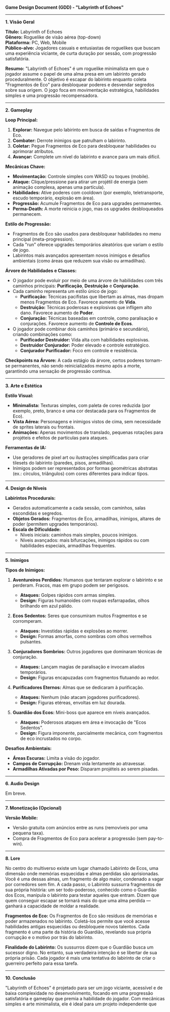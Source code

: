 **Game Design Document (GDD) - "Labyrinth of Echoes"**

---

**1. Visão Geral**

**Título:** Labyrinth of Echoes\
**Gênero:** Roguelike de visão aérea (top-down)\
**Plataforma:** PC, Web, Mobile\
**Público-alvo:** Jogadores casuais e entusiastas de roguelikes que buscam uma experiência viciante, de curta duração por sessão, com progressão satisfatória.

**Resumo:**
"Labyrinth of Echoes" é um roguelike minimalista em que o jogador assume o papel de uma alma presa em um labirinto gerado proceduralmente. O objetivo é escapar do labirinto enquanto coleta "Fragmentos de Eco" para desbloquear poderes e desvendar segredos sobre sua origem. O jogo foca em movimentação estratégica, habilidades simples e uma progressão recompensadora.

---

**2. Gameplay**

**Loop Principal:**

1. **Explorar:** Navegue pelo labirinto em busca de saídas e Fragmentos de Eco.
2. **Combater:** Derrote inimigos que patrulham o labirinto.
3. **Coletar:** Pegue Fragmentos de Eco para desbloquear habilidades ou aprimorar atributos.
4. **Avançar:** Complete um nível do labirinto e avance para um mais difícil.

**Mecânicas Chave:**

- **Movimentação:** Controle simples com WASD ou toques (mobile).
- **Ataque:** Clique/pressione para atirar um projétil de energia (sem animação complexa, apenas uma partícula).
- **Habilidades:** Ative poderes com cooldown (por exemplo, teletransporte, escudo temporário, explosão em área).
- **Progressão:** Acumule Fragmentos de Eco para upgrades permanentes.
- **Perma-Death:** A morte reinicia o jogo, mas os upgrades desbloqueados permanecem.

**Estilo de Progressão:**

- Fragmentos de Eco são usados para desbloquear habilidades no menu principal (meta-progression).
- Cada "run" oferece upgrades temporários aleatórios que variam o estilo de jogo.
- Labirintos mais avançados apresentam novos inimigos e desafios ambientais (como áreas que reduzem sua visão ou armadilhas).

**Árvore de Habilidades e Classes:**

- O jogador pode evoluir por meio de uma árvore de habilidades com três caminhos principais: **Purificação**, **Destruição** e **Conjuração**.
- Cada caminho representa um estilo único de jogo:
  - **Purificação:** Técnicas pacifistas que libertam as almas, mas dropam menos Fragmentos de Eco. Favorece aumento de **Vida**.
  - **Destruição:** Técnicas poderosas e explosivas que infligem alto dano. Favorece aumento de **Poder**.
  - **Conjuração:** Técnicas baseadas em controle, como paralisação e conjurações. Favorece aumento de **Controle de Ecos**.
- O jogador pode combinar dois caminhos (primário e secundário), criando combinações como:
  - **Purificador Destruidor:** Vida alta com habilidades explosivas.
  - **Destruidor Conjurador:** Poder elevado e controle estratégico.
  - **Conjurador Purificador:** Foco em controle e resistência.

**Checkpoints na Árvore:**
A cada estágio da árvore, certos poderes tornam-se permanentes, não sendo reinicializados mesmo após a morte, garantindo uma sensação de progressão contínua.

---

**3. Arte e Estética**

**Estilo Visual:**

- **Minimalista:** Texturas simples, com paleta de cores reduzida (por exemplo, preto, branco e uma cor destacada para os Fragmentos de Eco).
- **Vista Aérea:** Personagens e inimigos vistos de cima, sem necessidade de sprites laterais ou frontais.
- **Animações:** Apenas movimentos de translado, pequenas rotações para projéteis e efeitos de partículas para ataques.

**Ferramentas de IA:**

- Use geradores de pixel art ou ilustrações simplificadas para criar tilesets do labirinto (paredes, pisos, armadilhas).
- Inimigos podem ser representados por formas geométricas abstratas (ex.: círculos, triângulos) com cores diferentes para indicar tipos.

---

**4. Design de Níveis**

**Labirintos Procedurais:**

- Gerados automaticamente a cada sessão, com caminhos, salas escondidas e segredos.
- **Objetos Gerados:** Fragmentos de Eco, armadilhas, inimigos, altares de poder (permitem upgrades temporários).
- **Escala de Dificuldade:**
  - Níveis iniciais: caminhos mais simples, poucos inimigos.
  - Níveis avançados: mais bifurcações, inimigos rápidos ou com habilidades especiais, armadilhas frequentes.

---

**5. Inimigos**

**Tipos de Inimigos:**

1. **Aventureiros Perdidos:** Humanos que tentaram explorar o labirinto e se perderam. Fracos, mas em grupo podem ser perigosos.
   - **Ataques:** Golpes rápidos com armas simples.
   - **Design:** Figuras humanoides com roupas esfarrapadas, olhos brilhando em azul pálido.

2. **Ecos Sedentos:** Seres que consumiram muitos Fragmentos e se corromperam.
   - **Ataques:** Investidas rápidas e explosões ao morrer.
   - **Design:** Formas amorfas, como sombras com olhos vermelhos pulsantes.

3. **Conjuradores Sombrios:** Outros jogadores que dominaram técnicas de conjuração.
   - **Ataques:** Lançam magias de paralisação e invocam aliados temporários.
   - **Design:** Figuras encapuzadas com fragmentos flutuando ao redor.

4. **Purificadores Eternos:** Almas que se dedicaram à purificação.
   - **Ataques:** Nenhum (não atacam jogadores purificadores).
   - **Design:** Figuras etéreas, envoltas em luz dourada.

5. **Guardião dos Ecos:** Mini-boss que aparece em níveis avançados.
   - **Ataques:** Poderosos ataques em área e invocação de "Ecos Sedentos".
   - **Design:** Figura imponente, parcialmente mecânica, com fragmentos de eco incrustados no corpo.

**Desafios Ambientais:**

- **Áreas Escuras:** Limita a visão do jogador.
- **Campos de Corrupção:** Drenam vida lentamente ao atravessar.
- **Armadilhas Ativadas por Peso:** Disparam projéteis ao serem pisadas.

---

**6. Audio Design**

Em breve.

---

**7. Monetização (Opcional)**

**Versão Mobile:**

- Versão gratuita com anúncios entre as runs (removíveis por uma pequena taxa).
- Compra de Fragmentos de Eco para acelerar a progressão (sem pay-to-win).

---

**8. Lore**

No centro do multiverso existe um lugar chamado Labirinto de Ecos, uma dimensão onde memórias esquecidas e almas perdidas são aprisionadas. Você é uma dessas almas, um fragmento de algo maior, condenado a vagar por corredores sem fim. A cada passo, o Labirinto sussurra fragmentos de sua própria história: um ser todo-poderoso, conhecido como o Guardião dos Ecos, manipula o labirinto para testar aqueles que entram. Dizem que quem conseguir escapar se tornará mais do que uma alma perdida — ganhará a capacidade de moldar a realidade.

**Fragmentos de Eco:**
Os Fragmentos de Eco são resíduos de memórias e poder armazenados no labirinto. Coletá-los permite que você acesse habilidades antigas esquecidas ou desbloqueie novos talentos. Cada fragmento é uma parte da história do Guardião, revelando sua própria corrupção e o motivo por trás do labirinto.


**Finalidade do Labirinto:**
Os sussurros dizem que o Guardião busca um sucessor digno. No entanto, sua verdadeira intenção é se libertar de sua própria prisão. Cada jogador é mais uma tentativa do labirinto de criar o guerreiro perfeito para essa tarefa.

---

**10. Conclusão**

"Labyrinth of Echoes" é projetado para ser um jogo viciante, acessível e de baixa complexidade no desenvolvimento, focando em uma progressão satisfatória e gameplay que premia a habilidade do jogador. Com mecânicas simples e arte minimalista, ele é ideal para um projeto independente que

